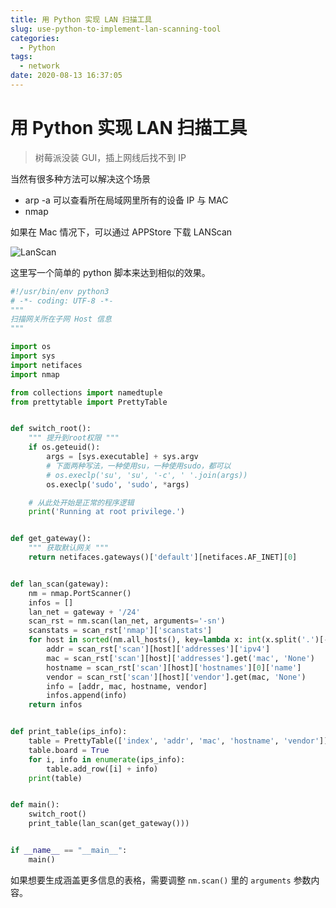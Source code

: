 ```yaml
---
title: 用 Python 实现 LAN 扫描工具
slug: use-python-to-implement-lan-scanning-tool
categories:
  - Python
tags:
  - network
date: 2020-08-13 16:37:05
---
```

# 用 Python 实现 LAN 扫描工具

> 树莓派没装 GUI，插上网线后找不到 IP 

当然有很多种方法可以解决这个场景

- arp -a 可以查看所在局域网里所有的设备 IP 与 MAC 
- nmap 

如果在 Mac 情况下，可以通过 APPStore 下载 LANScan

![LanScan](https://img-blog.csdnimg.cn/20190324140709443.png?x-oss-process=image/watermark,type_ZmFuZ3poZW5naGVpdGk,shadow_10,text_aHR0cHM6Ly9ibG9nLmNzZG4ubmV0L0JsdWVCbHVlU2t5Wg==,size_16,color_FFFFFF,t_70)



这里写一个简单的 python 脚本来达到相似的效果。

```Python
#!/usr/bin/env python3
# -*- coding: UTF-8 -*-
"""
扫描网关所在子网 Host 信息
"""

import os
import sys
import netifaces
import nmap

from collections import namedtuple
from prettytable import PrettyTable


def switch_root():
    """ 提升到root权限 """
    if os.geteuid():
        args = [sys.executable] + sys.argv
        # 下面两种写法，一种使用su，一种使用sudo，都可以
        # os.execlp('su', 'su', '-c', ' '.join(args))
        os.execlp('sudo', 'sudo', *args)

    # 从此处开始是正常的程序逻辑
    print('Running at root privilege.')


def get_gateway():
    """ 获取默认网关 """
    return netifaces.gateways()['default'][netifaces.AF_INET][0]


def lan_scan(gateway):
    nm = nmap.PortScanner()
    infos = []
    lan_net = gateway + '/24'
    scan_rst = nm.scan(lan_net, arguments='-sn')
    scanstats = scan_rst['nmap']['scanstats']
    for host in sorted(nm.all_hosts(), key=lambda x: int(x.split('.')[-1])):
        addr = scan_rst['scan'][host]['addresses']['ipv4']
        mac = scan_rst['scan'][host]['addresses'].get('mac', 'None')
        hostname = scan_rst['scan'][host]['hostnames'][0]['name']
        vendor = scan_rst['scan'][host]['vendor'].get(mac, 'None')
        info = [addr, mac, hostname, vendor]
        infos.append(info)
    return infos


def print_table(ips_info):
    table = PrettyTable(['index', 'addr', 'mac', 'hostname', 'vendor'])
    table.board = True
    for i, info in enumerate(ips_info):
        table.add_row([i] + info)
    print(table)


def main():
    switch_root()
    print_table(lan_scan(get_gateway()))


if __name__ == "__main__":
    main()

```

如果想要生成涵盖更多信息的表格，需要调整 `nm.scan()` 里的 `arguments` 参数内容。

